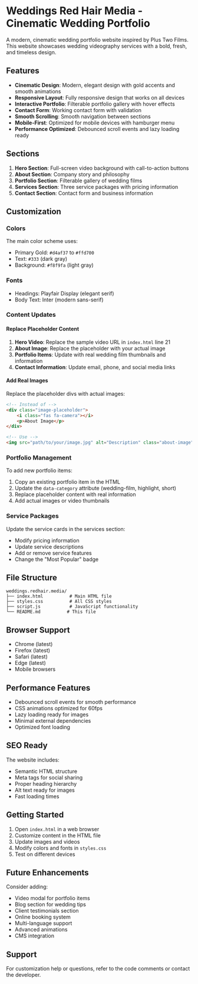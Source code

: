 # Weddings Red Hair Media - Cinematic Wedding Portfolio

A modern, cinematic wedding portfolio website inspired by Plus Two Films. This website showcases wedding videography services with a bold, fresh, and timeless design.

## Features

- **Cinematic Design**: Modern, elegant design with gold accents and smooth animations
- **Responsive Layout**: Fully responsive design that works on all devices
- **Interactive Portfolio**: Filterable portfolio gallery with hover effects
- **Contact Form**: Working contact form with validation
- **Smooth Scrolling**: Smooth navigation between sections
- **Mobile-First**: Optimized for mobile devices with hamburger menu
- **Performance Optimized**: Debounced scroll events and lazy loading ready

## Sections

1. **Hero Section**: Full-screen video background with call-to-action buttons
2. **About Section**: Company story and philosophy
3. **Portfolio Section**: Filterable gallery of wedding films
4. **Services Section**: Three service packages with pricing information
5. **Contact Section**: Contact form and business information

## Customization

### Colors
The main color scheme uses:
- Primary Gold: `#d4af37` to `#ffd700`
- Text: `#333` (dark gray)
- Background: `#f8f9fa` (light gray)

### Fonts
- Headings: Playfair Display (elegant serif)
- Body Text: Inter (modern sans-serif)

### Content Updates

#### Replace Placeholder Content
1. **Hero Video**: Replace the sample video URL in `index.html` line 21
2. **About Image**: Replace the placeholder with your actual image
3. **Portfolio Items**: Update with real wedding film thumbnails and information
4. **Contact Information**: Update email, phone, and social media links

#### Add Real Images
Replace the placeholder divs with actual images:
```html
<!-- Instead of -->
<div class="image-placeholder">
    <i class="fas fa-camera"></i>
    <p>About Image</p>
</div>

<!-- Use -->
<img src="path/to/your/image.jpg" alt="Description" class="about-image">
```

### Portfolio Management
To add new portfolio items:
1. Copy an existing portfolio item in the HTML
2. Update the `data-category` attribute (wedding-film, highlight, short)
3. Replace placeholder content with real information
4. Add actual images or video thumbnails

### Service Packages
Update the service cards in the services section:
- Modify pricing information
- Update service descriptions
- Add or remove service features
- Change the "Most Popular" badge

## File Structure

```
weddings.redhair.media/
├── index.html          # Main HTML file
├── styles.css          # All CSS styles
├── script.js           # JavaScript functionality
└── README.md          # This file
```

## Browser Support

- Chrome (latest)
- Firefox (latest)
- Safari (latest)
- Edge (latest)
- Mobile browsers

## Performance Features

- Debounced scroll events for smooth performance
- CSS animations optimized for 60fps
- Lazy loading ready for images
- Minimal external dependencies
- Optimized font loading

## SEO Ready

The website includes:
- Semantic HTML structure
- Meta tags for social sharing
- Proper heading hierarchy
- Alt text ready for images
- Fast loading times

## Getting Started

1. Open `index.html` in a web browser
2. Customize content in the HTML file
3. Update images and videos
4. Modify colors and fonts in `styles.css`
5. Test on different devices

## Future Enhancements

Consider adding:
- Video modal for portfolio items
- Blog section for wedding tips
- Client testimonials section
- Online booking system
- Multi-language support
- Advanced animations
- CMS integration

## Support

For customization help or questions, refer to the code comments or contact the developer.
